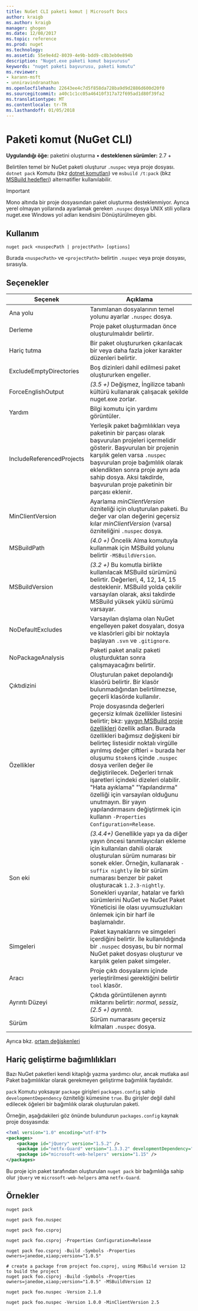 ```yaml
---
title: NuGet CLI paketi komut | Microsoft Docs
author: kraigb
ms.author: kraigb
manager: ghogen
ms.date: 12/08/2017
ms.topic: reference
ms.prod: nuget
ms.technology: 
ms.assetid: 55e9e4d2-8039-4e9b-bdd9-c8b3eb0e894b
description: "Nuget.exe paketi komut başvurusu"
keywords: "nuget paketi başvurusu, paketi komutu"
ms.reviewer:
- karann-msft
- unniravindranathan
ms.openlocfilehash: 22643ee4c7d5f858da728ba9d9d2886d600d20f0
ms.sourcegitcommit: a40c1c1cc05a46410f317a72f695ad1d80f39fa2
ms.translationtype: MT
ms.contentlocale: tr-TR
ms.lasthandoff: 01/05/2018
---
```

# <a name="pack-command-nuget-cli"></a>Paketi komut (NuGet CLI)

**Uygulandığı öğe:** paketini oluşturma &bullet; **desteklenen sürümler:** 2.7 +

Belirtilen temel bir NuGet paketi oluşturur `.nuspec` veya proje dosyası. `dotnet pack` Komutu (bkz [dotnet komutları](dotnet-Commands.md)) ve `msbuild /t:pack` (bkz [MSBuild hedefleri](../schema/msbuild-targets.md)) alternatifler kullanılabilir.

> [!Important]
> Mono altında bir proje dosyasından paket oluşturma desteklenmiyor. Ayrıca yerel olmayan yollarında ayarlamak gereken `.nuspec` dosya UNIX stili yollara nuget.exe Windows yol adları kendisini Dönüştürülmeyen gibi.

## <a name="usage"></a>Kullanım

```
nuget pack <nuspecPath | projectPath> [options]
```

Burada `<nuspecPath>` ve `<projectPath>` belirtin `.nuspec` veya proje dosyası, sırasıyla.

## <a name="options"></a>Seçenekler

| Seçenek | Açıklama |
| --- | --- |
| Ana yolu | Tanımlanan dosyalarının temel yolunu ayarlar `.nuspec` dosya. |
| Derleme | Proje paket oluşturmadan önce oluşturulmalıdır belirtir. |
| Hariç tutma | Bir paket oluştururken çıkarılacak bir veya daha fazla joker karakter düzenleri belirtir. |
| ExcludeEmptyDirectories | Boş dizinleri dahil edilmesi paket oluştururken engeller. |
| ForceEnglishOutput | *(3.5 +)*  Değişmez, İngilizce tabanlı kültürü kullanarak çalışacak şekilde nuget.exe zorlar. |
| Yardım | Bilgi komutu için yardımı görüntüler. |
| IncludeReferencedProjects | Yerleşik paket bağımlılıkları veya paketinin bir parçası olarak başvurulan projeleri içermelidir gösterir. Başvurulan bir projenin karşılık gelen varsa `.nuspec` başvurulan proje bağımlılık olarak eklendikten sonra proje aynı ada sahip dosya. Aksi takdirde, başvurulan proje paketinin bir parçası eklenir. |
| MinClientVersion | Ayarlama *minClientVersion* özniteliği için oluşturulan paketi. Bu değer var olan değerini geçersiz kılar *minClientVersion* (varsa) özniteliğini `.nuspec` dosya. |
| MSBuildPath | *(4.0 +)*  Öncelik Alma komutuyla kullanmak için MSBuild yolunu belirtir `-MSBuildVersion`. |
| MSBuildVersion | *(3.2 +)*  Bu komutla birlikte kullanılacak MSBuild sürümünü belirtir. Değerleri, 4, 12, 14, 15 desteklenir. MSBuild yolda çekilir varsayılan olarak, aksi takdirde MSBuild yüksek yüklü sürümü varsayar. |
| NoDefaultExcludes | Varsayılan dışlama olan NuGet engelleyen paket dosyaları, dosya ve klasörleri gibi bir noktayla başlayan `.svn` ve `.gitignore`. |
| NoPackageAnalysis | Paketi paket analiz paketi oluşturduktan sonra çalışmayacağını belirtir. |
| Çıktıdizini | Oluşturulan paket depolandığı klasörü belirtir. Bir klasör bulunmadığından belirtilmezse, geçerli klasörde kullanılır. |
| Özellikler | Proje dosyasında değerleri geçersiz kılmak özellikler listesini belirtir; bkz: [yaygın MSBuild proje özellikleri](/visualstudio/msbuild/common-msbuild-project-properties) özellik adları. Burada özellikleri bağımsız değişkeni bir belirteç listesidir noktalı virgülle ayrılmış değer çiftleri = burada her oluşumu `$token$` içinde `.nuspec` dosya verilen değer ile değiştirilecek. Değerleri tırnak işaretleri içindeki dizeleri olabilir. "Hata ayıklama" "Yapılandırma" özelliği için varsayılan olduğunu unutmayın. Bir yayın yapılandırmasını değiştirmek için kullanın `-Properties Configuration=Release`. |
| Son eki | *(3.4.4+)*  Genellikle yapı ya da diğer yayın öncesi tanımlayıcıları ekleme için kullanılan dahili olarak oluşturulan sürüm numarası bir sonek ekler. Örneğin, kullanarak `-suffix nightly` ile bir sürüm numarası benzer bir paket oluşturacak `1.2.3-nightly`. Sonekleri uyarılar, hatalar ve farklı sürümlerini NuGet ve NuGet Paket Yöneticisi ile olası uyumsuzlukları önlemek için bir harf ile başlamalıdır. |
| Simgeleri | Paket kaynaklarını ve simgeleri içerdiğini belirtir. İle kullanıldığında bir `.nuspec` dosyası, bu bir normal NuGet paket dosyası oluşturur ve karşılık gelen paket simgeler. |
| Aracı | Proje çıktı dosyalarını içinde yerleştirilmesi gerektiğini belirtir `tool` klasör. |
| Ayrıntı Düzeyi | Çıktıda görüntülenen ayrıntı miktarını belirtir: *normal*, *sessiz*, *(2.5 +) ayrıntılı*. |
| Sürüm | Sürüm numarasını geçersiz kılmaları `.nuspec` dosya. |

Ayrıca bkz. [ortam değişkenleri](cli-ref-environment-variables.md)

## <a name="excluding-development-dependencies"></a>Hariç geliştirme bağımlılıkları

Bazı NuGet paketleri kendi kitaplığı yazma yardımcı olur, ancak mutlaka asıl Paket bağımlılıklar olarak gerekmeyen geliştirme bağımlılık faydalıdır.

`pack` Komutu yoksayar `package` girişleri `packages.config` sahip `developmentDependency` özniteliği kümesine `true`. Bu girişler değil dahil edilecek öğeleri bir bağımlılık olarak oluşturulan paketi.

Örneğin, aşağıdakileri göz önünde bulundurun `packages.config` kaynak proje dosyasında:

```xml
<?xml version="1.0" encoding="utf-8"?>
<packages>
    <package id="jQuery" version="1.5.2" />
    <package id="netfx-Guard" version="1.3.3.2" developmentDependency="true" />
    <package id="microsoft-web-helpers" version="1.15" />
</packages>
```

Bu proje için paket tarafından oluşturulan `nuget pack` bir bağımlılığa sahip olur `jQuery` ve `microsoft-web-helpers` ama `netfx-Guard`.

## <a name="examples"></a>Örnekler

```
nuget pack

nuget pack foo.nuspec

nuget pack foo.csproj

nuget pack foo.csproj -Properties Configuration=Release

nuget pack foo.csproj -Build -Symbols -Properties owners=janedoe,xiaop;version="1.0.5"

# create a package from project foo.csproj, using MSBuild version 12 to build the project
nuget pack foo.csproj -Build -Symbols -Properties owners=janedoe,xiaop;version="1.0.5" -MSBuildVersion 12

nuget pack foo.nuspec -Version 2.1.0

nuget pack foo.nuspec -Version 1.0.0 -MinClientVersion 2.5
```
